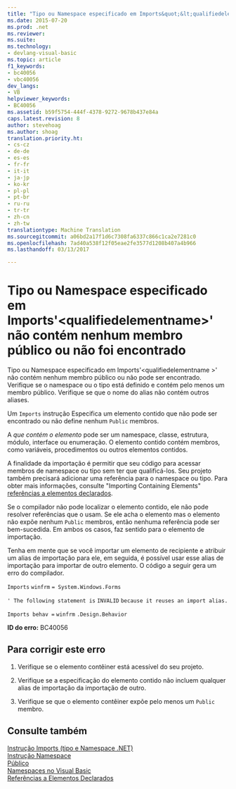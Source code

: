 ```yaml
---
title: "Tipo ou Namespace especificado em Imports&quot;&lt;qualifiedelementname&gt;&quot; não contém nenhum membro público ou não pode ser encontrado | Documentos do Microsoft"
ms.date: 2015-07-20
ms.prod: .net
ms.reviewer: 
ms.suite: 
ms.technology:
- devlang-visual-basic
ms.topic: article
f1_keywords:
- bc40056
- vbc40056
dev_langs:
- VB
helpviewer_keywords:
- BC40056
ms.assetid: b59f5754-444f-4378-9272-9678b437e84a
caps.latest.revision: 8
author: stevehoag
ms.author: shoag
translation.priority.ht:
- cs-cz
- de-de
- es-es
- fr-fr
- it-it
- ja-jp
- ko-kr
- pl-pl
- pt-br
- ru-ru
- tr-tr
- zh-cn
- zh-tw
translationtype: Machine Translation
ms.sourcegitcommit: a06bd2a17f1d6c7308fa6337c866c1ca2e7281c0
ms.openlocfilehash: 7ad40a538f12f05eae2fe3577d1208b407a4b966
ms.lasthandoff: 03/13/2017

---
```

# <a name="namespace-or-type-specified-in-the-imports-39ltqualifiedelementnamegt39-doesn39t-contain-any-public-member-or-cannot-be-found"></a>Tipo ou Namespace especificado em Imports'&lt;qualifiedelementname&gt;' não contém nenhum membro público ou não foi encontrado
Tipo ou Namespace especificado em Imports'\<qualifiedelementname >' não contém nenhum membro público ou não pode ser encontrado. Verifique se o namespace ou o tipo está definido e contém pelo menos um membro público. Verifique se que o nome do alias não contém outros aliases.  
  
 Um `Imports` instrução Especifica um elemento contido que não pode ser encontrado ou não define nenhum `Public` membros.  
  
 A *que contém o elemento* pode ser um namespace, classe, estrutura, módulo, interface ou enumeração. O elemento contido contém membros, como variáveis, procedimentos ou outros elementos contidos.  
  
 A finalidade da importação é permitir que seu código para acessar membros de namespace ou tipo sem ter que qualificá-los. Seu projeto também precisará adicionar uma referência para o namespace ou tipo. Para obter mais informações, consulte "Importing Containing Elements" [referências a elementos declarados](../../../visual-basic/programming-guide/language-features/declared-elements/references-to-declared-elements.md).  
  
 Se o compilador não pode localizar o elemento contido, ele não pode resolver referências que o usam. Se ele acha o elemento mas o elemento não expõe nenhum `Public` membros, então nenhuma referência pode ser bem-sucedida. Em ambos os casos, faz sentido para o elemento de importação.  
  
 Tenha em mente que se você importar um elemento de recipiente e atribuir um alias de importação para ele, em seguida, é possível usar esse alias de importação para importar de outro elemento. O código a seguir gera um erro do compilador.  
  
 `Imports`   `winfrm`   `= System.Windows.Forms`  
  
 `' The following statement is`   `INVALID`   `because it reuses an import alias.`  
  
 `Imports behav =`   `winfrm`  `.Design.Behavior`  
  
 **ID do erro:** BC40056  
  
## <a name="to-correct-this-error"></a>Para corrigir este erro  
  
1.  Verifique se o elemento contêiner está acessível do seu projeto.  
  
2.  Verifique se a especificação do elemento contido não incluem qualquer alias de importação da importação de outro.  
  
3.  Verifique se que o elemento contêiner expõe pelo menos um `Public` membro.  
  
## <a name="see-also"></a>Consulte também  
 [Instrução Imports (tipo e Namespace .NET)](../../../visual-basic/language-reference/statements/imports-statement-net-namespace-and-type.md)   
 [Instrução Namespace](../../../visual-basic/language-reference/statements/namespace-statement.md)   
 [Público](../../../visual-basic/language-reference/modifiers/public.md)   
 [Namespaces no Visual Basic](../../../visual-basic/programming-guide/program-structure/namespaces.md)   
 [Referências a Elementos Declarados](../../../visual-basic/programming-guide/language-features/declared-elements/references-to-declared-elements.md)
